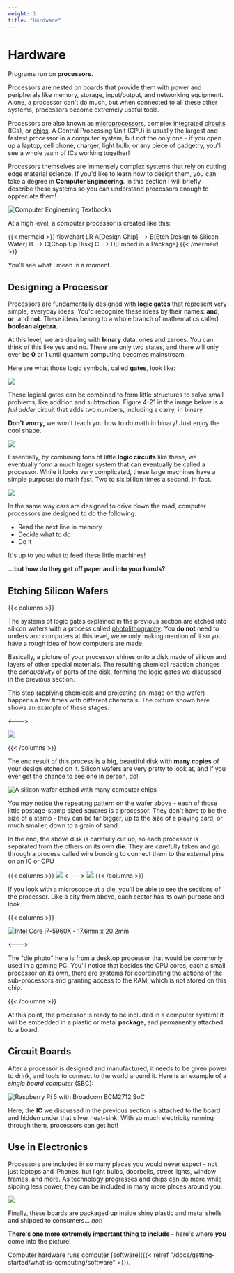 ```yaml
---
weight: 1
title: "Hardware"
---
```


# Hardware

Programs run on **processors**.

Processors are nested on boards that provide them with power and
peripherals like memory, storage, input/output, and networking
equipment. Alone, a processor can't do much, but when connected to all
these other systems, processors become extremely useful tools.

Processors are also known as
[microprocessors](https://en.wikipedia.org/wiki/Microprocessor),
complex
[integrated
circuits](https://en.wikipedia.org/wiki/Integrated_circuit_design)
(ICs), or
[chips](https://www.asml.com/en/technology/all-about-microchips/microchip-basics).
A Central Processing Unit (CPU) is usually the
largest and fastest processor in a computer system, 
but not the only one - if you open up a laptop, cell phone, charger,
light bulb, or any piece of gadgetry, you'll see a whole team of ICs
working together!

Processors themselves are immensely complex systems that rely on
cutting edge material science. If you'd like to learn how to design
them, you can take a degree in **Computer Engineering**. In this
section I will briefly describe these systems so you can understand
processors enough to appreciate them!

![Computer Engineering Textbooks](/img/books.jpeg)

At a high level, a computer processor is created like this:

{{< mermaid >}}
flowchart LR
    A[Design Chip] --> B[Etch Design to Silicon Wafer]
    B --> C[Chop Up Disk]
    C --> D[Embed in a Package]
{{< /mermaid >}}

You'll see what I mean in a moment.

## Designing a Processor

Processors are fundamentally designed with **logic gates** that
represent very simple, everyday ideas. You'd recognize these ideas by
their names: **and**, **or**, and **not**. These ideas belong to a
whole branch of mathematics called **boolean algebra**.

At this level, we are dealing with **binary** data, ones and
zeroes. You can think of this like yes and no. There are only two
states, and there will only ever be **0** or **1** until quantum
computing becomes mainstream.

Here are what those logic symbols, called **gates**, look like:

![](/img/gates.jpeg)

These logical gates can be combined to form little structures to
solve small problems, like addition and subtraction. Figure 4-21 in
the image below is a _full adder_ circuit that adds two numbers,
including a carry, in binary.

**Don't worry,** we won't teach you how to do math in binary!
Just enjoy the cool shape.

![](/img/boolean.jpeg)

Essentially, by combining tons of little **logic circuits** like
these, we eventually form a much larger system that can eventually be
called a processor. While it looks very complicated, these large
machines have a simple purpose: do math fast. Two to six billion times
a second, in fact.

![](/img/mips.jpeg)

In the same way cars are designed to drive down the road, computer
processors are designed to do the following:

- Read the next line in memory
- Decide what to do 
- Do it

It's up to you what to feed these little machines!

**...but how do they get off paper and into your hands?**


## Etching Silicon Wafers

{{< columns >}}

The systems of logic gates explained in the previous section are
etched into silicon wafers with a process called 
[photolithography](https://en.wikipedia.org/wiki/Photolithography).
You **do not** need to understand computers at this level, we're only
making mention of it so you have a rough idea of how computers are made.

Basically, a picture of your processor shines onto a disk made of
silicon and layers of other special materials. The resulting chemical
reaction changes the _conductivity_ of parts of the disk, forming the
logic gates we discussed in the previous section.

This step (applying chemicals and projecting an image on the wafer)
happens a few times with different chemicals.  The picture shown here
shows an example of these stages.

<--->

![](/img/vlsi.jpeg)

{{< /columns >}}

The end result of this process is a big, beautiful disk with **many
copies** of your design etched on it. Silicon wafers are very pretty
to look at, and if you ever get the chance to see one in person, do!

![A silicon wafer etched with many computer chips](/img/wafer.jpg)

You may notice the repeating pattern on the wafer above - each of
those little postage-stamp sized squares is a processor. They don't
have to be the size of a stamp - they can be far bigger, up to the
size of a playing card, or much smaller, down to a grain of sand. 

In the end, the above disk is carefully cut up, so each processor is
separated from the others on its own **die**. They are carefully taken
and go through a process called wire bonding to connect them to the
external pins on an IC or CPU


{{< columns >}}
![](/img/wire-bonding.jpg)
<--->
![](/img/ic.jpg)
{{< /columns >}}

If you look with a microscope at a die, you'll be able to see the
sections of the processor. Like a city from above, each sector has its
own purpose and look.

{{< columns >}}

![Intel Core i7-5960X - 17.6mm x 20.2mm](/img/cores.jpg)

<--->

The "die photo" here is from a desktop processor that would be
commonly used in a gaming PC. You'll notice that besides the CPU
cores, each a small processor on its own, there are systems for
coordinating the actions of the sub-processors and granting access to
the RAM, which is not stored on this chip.

{{< /columns >}}

At this point, the processor is ready to be included in a computer
system! It will be embedded in a plastic or metal **package**, and
permanently attached to a board.

## Circuit Boards

After a processor is designed and manufactured, it needs to be given
power to drink, and tools to connect to the world around it. Here is
an example of a _single board computer_ (SBC):

![Raspberry Pi 5 with Broadcom BCM2712 SoC](/img/pi.png)

Here, the **IC** we discussed in the previous section is attached to
the board and hidden under that silver heat-sink. With so much
electricity running through them, processors can get hot!

## Use in Electronics

Processors are included in so many places you would never expect - not
just laptops and iPhones, but light bulbs, doorbells, street lights,
window frames, and more. As technology progresses and chips can do
more while sipping less power, they can be included in many more
places around you.

![](/img/the-source.jpg)

Finally, these boards are packaged up inside shiny plastic and metal
shells and shipped to consumers... _not!_

**There's one more extremely important thing to include** - here's
where _**you**_ come into the picture!

Computer hardware runs computer [software]({{< relref "/docs/getting-started/what-is-computing/software" >}}).
